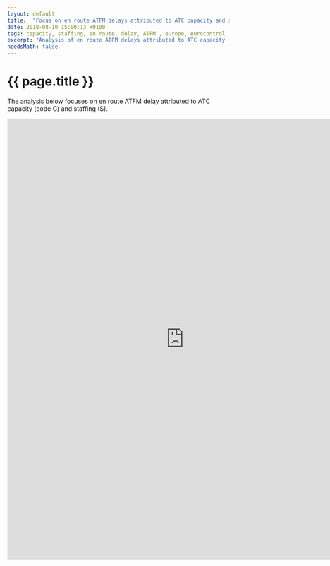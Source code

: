 ```yaml
---
layout: default
title:  "Focus on en route ATFM delays attributed to ATC capacity and staffing"
date: 2018-08-10 15:00:13 +0100
tags: capacity, staffing, en route, delay, ATFM , europe, eurocontrol
excerpt: "Analysis of en route ATFM delays attributed to ATC capacity (codes C,S)"
needsMath: false
---
```


# {{ page.title }}

The analysis below focuses on en route ATFM delay attributed to ATC capacity (code C) and staffing (S).

<iframe width="800" height="1000" src="https://datastudio.google.com/embed/reporting/1UEccsMCyNyve-ftabHKZ_w3PZwTx7S-L/page/DcbW" frameborder="0" style="border:0" allowfullscreen></iframe>